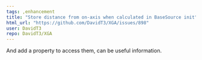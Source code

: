 ```yaml
---
tags: ,enhancement
title: "Store distance from on-axis when calculated in BaseSource init"
html_url: "https://github.com/DavidT3/XGA/issues/898"
user: DavidT3
repo: DavidT3/XGA
---
```


And add a property to access them, can be useful information.